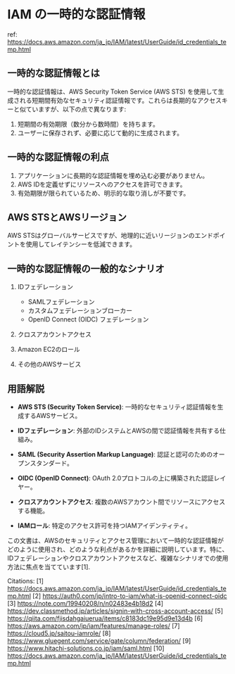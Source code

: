 # IAM の一時的な認証情報

ref: <https://docs.aws.amazon.com/ja_jp/IAM/latest/UserGuide/id_credentials_temp.html>

## 一時的な認証情報とは

一時的な認証情報は、AWS Security Token Service (AWS STS) を使用して生成される短期間有効なセキュリティ認証情報です。これらは長期的なアクセスキーと似ていますが、以下の点で異なります:

1. 短期間の有効期限（数分から数時間）を持ちます。
2. ユーザーに保存されず、必要に応じて動的に生成されます。

## 一時的な認証情報の利点

1. アプリケーションに長期的な認証情報を埋め込む必要がありません。
2. AWS IDを定義せずにリソースへのアクセスを許可できます。
3. 有効期限が限られているため、明示的な取り消しが不要です。

## AWS STSとAWSリージョン

AWS STSはグローバルサービスですが、地理的に近いリージョンのエンドポイントを使用してレイテンシーを低減できます。

## 一時的な認証情報の一般的なシナリオ

1. IDフェデレーション
   - SAMLフェデレーション
   - カスタムフェデレーションブローカー
   - OpenID Connect (OIDC) フェデレーション

2. クロスアカウントアクセス
3. Amazon EC2のロール
4. その他のAWSサービス

## 用語解説

- **AWS STS (Security Token Service)**: 一時的なセキュリティ認証情報を生成するAWSサービス。

- **IDフェデレーション**: 外部のIDシステムとAWSの間で認証情報を共有する仕組み。

- **SAML (Security Assertion Markup Language)**: 認証と認可のためのオープンスタンダード。

- **OIDC (OpenID Connect)**: OAuth 2.0プロトコルの上に構築された認証レイヤー。

- **クロスアカウントアクセス**: 複数のAWSアカウント間でリソースにアクセスする機能。

- **IAMロール**: 特定のアクセス許可を持つIAMアイデンティティ。

この文書は、AWSのセキュリティとアクセス管理において一時的な認証情報がどのように使用され、どのような利点があるかを詳細に説明しています。特に、IDフェデレーションやクロスアカウントアクセスなど、複雑なシナリオでの使用方法に焦点を当てています[1].

Citations:
[1] <https://docs.aws.amazon.com/ja_jp/IAM/latest/UserGuide/id_credentials_temp.html>
[2] <https://auth0.com/jp/intro-to-iam/what-is-openid-connect-oidc>
[3] <https://note.com/19940208/n/n02483e4b18d2>
[4] <https://dev.classmethod.jp/articles/signin-with-cross-account-access/>
[5] <https://qiita.com/fjisdahgaiuerua/items/c8183dc19e95d9e13d4b>
[6] <https://aws.amazon.com/jp/iam/features/manage-roles/>
[7] <https://cloud5.jp/saitou-iamrole/>
[8] <https://www.gluegent.com/service/gate/column/federation/>
[9] <https://www.hitachi-solutions.co.jp/iam/saml.html>
[10] <https://docs.aws.amazon.com/ja_jp/IAM/latest/UserGuide/id_credentials_temp.html>
